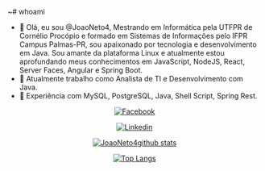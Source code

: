 ~# whoami
- 👋 Olá, eu sou @JoaoNeto4, Mestrando em Informática pela UTFPR de Cornélio Procópio e formado em Sistemas de Informações pelo IFPR Campus Palmas-PR, sou apaixonado por tecnologia e desenvolvimento em Java. Sou amante da plataforma Linux e atualmente estou aprofundando meus conhecimentos em JavaScript, NodeJS, React, Server Faces, Angular e Spring Boot.
- 👀 Atualmente trabalho como Analista de TI e Desenvolvimento com Java.
- 🌱 Experiência com MySQL, PostgreSQL, Java, Shell Script, Spring Rest.
 

<div align="center">
<div align="center">
<div align="center">
  
[![Facebook](https://img.shields.io/badge/Facebook-1877F2?style=for-the-badge&logo=facebook&logoColor=white])](https://www.facebook.com/joao.melena)
</div>

[![Linkedin](https://img.shields.io/badge/LinkedIn-0077B5?style=for-the-badge&logo=linkedin&logoColor=white])](https://www.linkedin.com/in/joão-neto-b525351b0/)


[![JoaoNeto4github stats](https://github-readme-stats.vercel.app/api?username=JoaoNeto4&show_icons=true&theme=radical&bg_color=30,0d0d0d,191919&title_color=fff&text_color=fff&icon_color=79ff97)](https://github.com/anuraghazra/github-readme-stats)
</div> 


[![Top Langs](https://github-readme-stats.vercel.app/api/top-langs/?username=JoaoNeto4&layout=compact&theme=radical&bg_color=30,0d0d0d,191919&title_color=fff&text_color=fff&icon_color=79ff97)](https://github.com/anuraghazra/github-readme-stats)
</div>



<!---
JoaoNeto4/JoaoNeto4 is a ✨ special ✨ repository because its `README.md` (this file) appears on your GitHub profile.
You can click the Preview link to take a look at your changes.
--->
